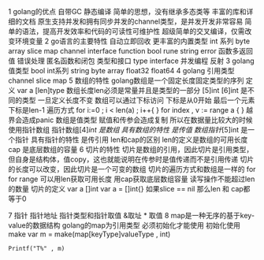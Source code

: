 1 golang的优点
    自带GC
    静态编译
    简单的思想，没有继承多态类等
    丰富的库和详细的文档
    原生支持并发和拥有同步并发的channel类型，是并发开发非常容易
    简单的语法，提高开发效率和代码的可读性可维护性
    超级简单的交叉编译，仅需改变环境变量
2 go语言的主要特性
    自动立即回收
    更丰富的内置类型 int 系列 byte array slice map channel interface function bool rune string error
    函数多返回值
    错误处理
    匿名函数和闭包
    类型和接口 type interface
    并发编程
    反射
3 golang 值类型
    bool int系列 string byte array float32 float64
4 golang 引用类型
    channel slice map 
5 数组的特性
    golang数组是一个固定长度固定类型的序列
    定义 var a [len]type 数组长度len必须是常量并且是类型的一部分 [5]int [6]int 是不同的类型 一旦定义长度不变
    数组可以通过下标访问 下标是从0开始 最后一个元素下标是len-1
    遍历方式 
    for i:=0 ; i < len(a) ; i++{
    }
    for index , v := range a {
    }
    越界会造成panic
    数组是值类型 赋值和传参会造成复制 所以在数据量比较大的时候 使用指针数组
    指针数组[4]*int 是数组 具有数组的特性 是传值
    数组指针*[5]int 是一个指针 具有指针的特性 是传引用
    len和cap的区别 len的定义是数组的可用长度 cap 是底层数组的容量
6 切片的特性
    切片是数组的引用，因此切片是引用类型，但自身是结构体，值copy，这也就能说明在传参时是值传递而不是引用传递
    切片的长度可以改变，因此切片是一个可变的数组
    切片的遍历方式和数组是一样的 for  for range 可以用len获取可用长度 用cap获取底层数组容量 读写操作不能超过len的数量
    切片的定义 var a []int  var a = []int{}
    如果slice == nil 那么len 和 cap都等于0
    
7 指针
    指针地址 指针类型和指针取值
    &取址 * 取值
8 map是一种无序的基于key-value的数据结构 golang的map为引用类型 必须初始化才能使用 初始化使用make
    var m = make(map[keyType]valueType , int)
    
    Printf("T%" , m)